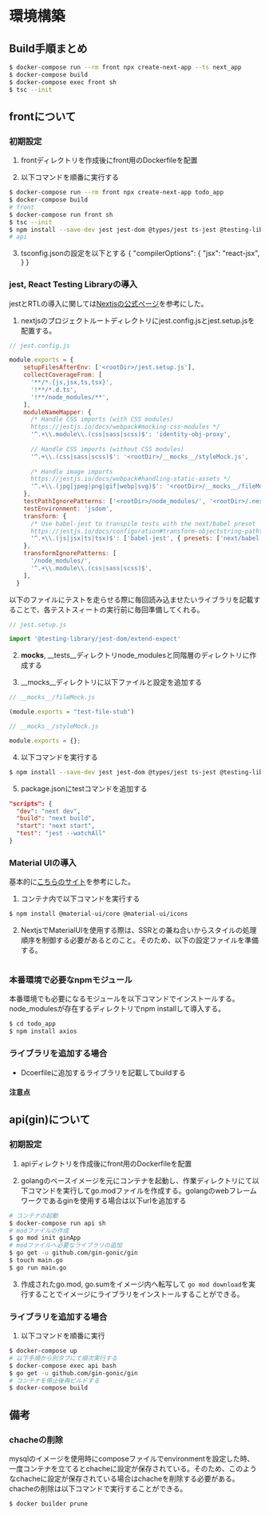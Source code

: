 # 環境構築

## Build手順まとめ

```sh
$ docker-compose run --rm front npx create-next-app --ts next_app 
$ docker-compose build
$ docker-compose exec front sh
$ tsc --init
```


## frontについて

### 初期設定

1. frontディレクトリを作成後にfront用のDockerfileを配置

2. 以下コマンドを順番に実行する

```sh
$ docker-compose run --rm front npx create-next-app todo_app 
$ docker-compose build
# front
$ docker-compose run front sh
$ tsc --init
$ npm install --save-dev jest jest-dom @types/jest ts-jest @testing-library/dom @testing-library/jest-dom @testing-library/react babel-jest identity-obj-proxy react-test-renderer
# api
```

3. tsconfig.jsonの設定を以下とする
{ 
    "compilerOptions": {
    "jsx": "react-jsx",
    }
}

### jest, React Testing Libraryの導入

jestとRTLの導入に関しては[Nextjsの公式ページ](https://nextjs.org/docs/testing)を参考にした。

1. nextjsのプロジェクトルートディレクトリにjest.config.jsとjest.setup.jsを配置する。

```js
// jest.config.js

module.exports = {
    setupFilesAfterEnv: ['<rootDir>/jest.setup.js'],
    collectCoverageFrom: [
      '**/*.{js,jsx,ts,tsx}',
      '!**/*.d.ts',
      '!**/node_modules/**',
    ],
    moduleNameMapper: {
      /* Handle CSS imports (with CSS modules)
      https://jestjs.io/docs/webpack#mocking-css-modules */
      '^.+\\.module\\.(css|sass|scss)$': 'identity-obj-proxy',
  
      // Handle CSS imports (without CSS modules)
      '^.+\\.(css|sass|scss)$': '<rootDir>/__mocks__/styleMock.js',
  
      /* Handle image imports
      https://jestjs.io/docs/webpack#handling-static-assets */
      '^.+\\.(jpg|jpeg|png|gif|webp|svg)$': '<rootDir>/__mocks__/fileMock.js',
    },
    testPathIgnorePatterns: ['<rootDir>/node_modules/', '<rootDir>/.next/'],
    testEnvironment: 'jsdom',
    transform: {
      /* Use babel-jest to transpile tests with the next/babel preset
      https://jestjs.io/docs/configuration#transform-objectstring-pathtotransformer--pathtotransformer-object */
      '^.+\\.(js|jsx|ts|tsx)$': ['babel-jest', { presets: ['next/babel'] }],
    },
    transformIgnorePatterns: [
      '/node_modules/',
      '^.+\\.module\\.(css|sass|scss)$',
    ],
  }
```

以下のファイルにテストを走らせる際に毎回読み込ませたいライブラリを記載することで、各テストスィートの実行前に毎回準備してくれる。

```js
// jest.setup.js

import '@testing-library/jest-dom/extend-expect'
```

2. __mocks__, __tests__ディレクトリnode_modulesと同階層のディレクトリに作成する

3. __mocks__ディレクトリに以下ファイルと設定を追加する

```js
// __mocks__/fileMock.js

(module.exports = "test-file-stub")
```

```js
// __mocks__/styleMock.js

module.exports = {};
```

4. 以下コマンドを実行する

 ```bash
$ npm install --save-dev jest jest-dom @types/jest ts-jest @testing-library/dom @testing-library/jest-dom @testing-library/react babel-jest identity-obj-proxy react-test-renderer
 ```

5. package.jsonにtestコマンドを追加する

```json
"scripts": {
  "dev": "next dev",
  "build": "next build",
  "start": "next start",
  "test": "jest --watchAll"
}
```

### Material UIの導入

基本的に[こちらのサイト](https://maku.blog/p/s6djqw3/)を参考にした。

1. コンテナ内で以下コマンドを実行する

```bash
$ npm install @material-ui/core @material-ui/icons
```

2. NextjsでMaterialUIを使用する際は、SSRとの兼ね合いからスタイルの処理順序を制御する必要があるとのこと。そのため、以下の設定ファイルを準備する。

```

```

### 本番環境で必要なnpmモジュール

本番環境でも必要になるモジュールを以下コマンドでインストールする。node_modulesが存在するディレクトリでnpm installして導入する。

```bash
$ cd todo_app
$ npm install axios
```

### ライブラリを追加する場合

- Dcoerfileに追加するライブラリを記載してbuildする

#### 注意点



## api(gin)について

### 初期設定
    
1. apiディレクトリを作成後にfront用のDockerfileを配置

2. golangのベースイメージを元にコンテナを起動し、作業ディレクトリにて以下コマンドを実行してgo.modファイルを作成する。golangのwebフレームワークであるginを使用する場合は以下urlを追加する

```sh
# コンテナの起動
$ docker-compose run api sh
# modファイルの作成
$ go mod init ginApp
# modファイルへ必要なライブラリの追加
$ go get -u github.com/gin-gonic/gin
$ touch main.go
$ go run main.go
```

3. 作成されたgo.mod, go.sumをイメージ内へ転写して `go mod download`を実行することでイメージにライブラリをインストールすることができる。

### ライブラリを追加する場合

1. 以下コマンドを順番に実行

```sh
$ docker-compose up
# 以下手順から別タブにて順次実行する
$ docker-compose exec api bash
$ go get -u github.com/gin-gonic/gin
# コンテナを停止後再ビルドする
$ docker-compose build
```

## 備考

### chacheの削除

mysqlのイメージを使用時にcomposeファイルでenvironmentを設定した時、一度コンテナを立てるとchacheに設定が保存されている。そのため、このようなchacheに設定が保存されている場合はchacheを削除する必要がある。chacheの削除は以下コマンドで実行することができる。

```bash
$ docker builder prune
```